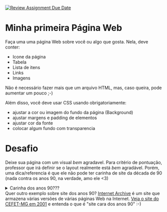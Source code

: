 [![Review Assignment Due Date](https://classroom.github.com/assets/deadline-readme-button-24ddc0f5d75046c5622901739e7c5dd533143b0c8e959d652212380cedb1ea36.svg)](https://classroom.github.com/a/XM1GkQ35)
# Minha primeira Página Web

Faça uma uma página Web sobre você ou algo que gosta. Nela, deve conter:

- Icone da página
- Tabela
- Lista de itens 
- Links
- Imagens

Não é necessário fazer mais que um arquivo HTML, mas, caso queira, pode aumentar um pouco ;-)

Além disso, você deve usar CSS usando obrigatoriamente:
- ajustar a cor ou imagem do fundo da página (Background)
- ajustar margens e padding de elementos
- ajustar cor da fonte
- colocar algum fundo com transparencia

# Desafio
Deixe sua página com um visual *bem* agradavel. Para critério de pontuação, professor que irá definir se o layout realmente está *bem* agradável. Porém, uma dica/referencia é que ele não pode ter carinha de site da década de 90 (nada contra os anos 90, na verdade, amo ele <3)

   <details>
      <summary>Carinha dos anos 90???</summary>
      <p>Nos primórdios da Web, os designs eram bem ruins:
      </p>
      <p>
         <img src="imgs-anos90/site-anos-90s-1.png" height="250">
         <img src="imgs-anos90/site-anos-90s-2.png" height="250">
         <img src="imgs-anos90/site-anos-90s-3.png" height="250">
         <img src="imgs-anos90/site-anos-90s-4.png" height="250">
         <img src="imgs-anos90/site-anos-90s-5.png" height="250">
         <img src="imgs-anos90/site-anos-90s-6.png" height="250">
      </p>
      <p>O que faziam "de errado"? Bom, hoje evitamos:</p>
      <ul>
         <li>Usar cores demais.</li>
         <li>Usar imagens de fundo indiscriminadamente. Hoje devemos usar com parcimônia (de preferência sem repetição).</li>
         <li>Usar as fontes padrão (ex: Arial, Times New Roman etc.). Hoje se elas aparecem o usuário sente que houve desleixo do programador.</li>
         <li>A estilização padrão dos hiperlinks (sublinhado com cor azul ou roxo, depois de visitado). O sublinhado pode ficar charmoso apenas em <code>:hover</code>.</li>
         <li>Usar degradês muito extravagentes.</li>
         <li>Usar layouts simples de 1 única coluna.</li>
         <li>Não separar visualmente os "ambientes" (cabeçalho, miolo, rodapé etc.). Hoje em dia é bom que sejam bem distintos.</li>
         <li>Usar bordas muito grossas. Elas devem ser sutis (1px? Máximo 2px em geral).</li>
         <li>Arredondar demais as bordas, especialmente se o elemento for retangular. Isso distorce. Se quiser arrendondar, que seja circular ou que seja apenas os cantinhos (ex: máximo 5-10px).</li>
         <li>Não usar imagens. Hoje elas são essenciais para compor o design de sites. Tanto imagens de conteúdo (isto é, <code>&lt;img&gt;</code>), quanto de fundo.</li>
         <li>Não pensar sobre o "espaço vazio". É muito importante planejarmos os espaços que possuem coisas e aqueles que não possuem. Não pode ter tudo "agarrado". Devemos pensar bem nas distâncias entre as coisas.</li>
      </ul>
      <p>Alguns exemplos de bons designs de hoje em dia:</p>
      <ul>
         <li><a href="https://www.batokasafaris.com/">Batoka Safaris</a></li>
         <li><a href="https://wovenmagazine.com/">Revista Woven</a></li>
         <li><a href="https://alistapart.com/">A List Apart</a></li>
         <li><a href="https://www.artstation.com/">ArtStation</a></li>
         <li><a href="https://www.nowness.com/">Loja Nowness</a></li>
         <li><a href="https://store.steampowered.com/">Steam</a></li>
      </ul>
   </details>
Quer outro exemplo sobre site dos anos 90? <a href="https://web.archive.org/">Internet Archive</a> é um site que armazena várias versões de várias páginas Web na Internet. <a href="https://web.archive.org/web/20010119180700/http://www.cefetmg.br/">Veja o site do CEFET-MG em 2001</a> e entenda o que é "site cara dos anos 90" :-) 
